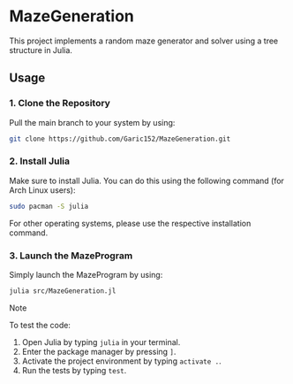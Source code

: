 # MazeGeneration

This project implements a random maze generator and solver using a tree structure in Julia.

## Usage

### 1. Clone the Repository

Pull the main branch to your system by using:

```bash
git clone https://github.com/Garic152/MazeGeneration.git
```

### 2. Install Julia

Make sure to install Julia. You can do this using the following command (for Arch Linux users):

```bash
sudo pacman -S julia
```

For other operating systems, please use the respective installation command.

### 3. Launch the MazeProgram

Simply launch the MazeProgram by using:

```bash
julia src/MazeGeneration.jl
```

> [!NOTE]
> 
> To test the code:
> 1. Open Julia by typing `julia` in your terminal.
> 2. Enter the package manager by pressing `]`.
> 3. Activate the project environment by typing `activate .`.
> 4. Run the tests by typing `test`.

